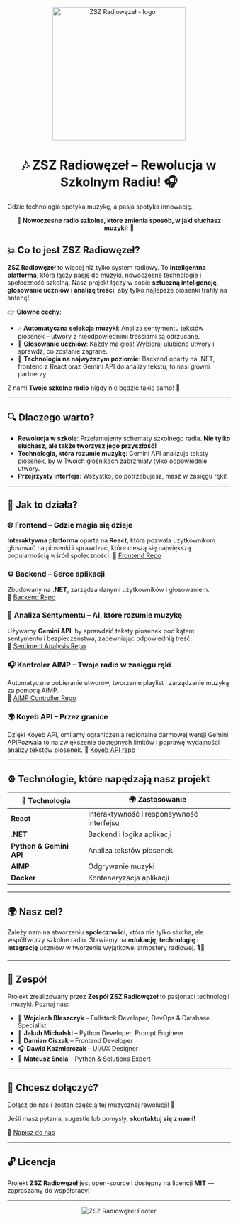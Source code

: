 <p align="center"> <img src="logo.png" alt="ZSZ Radiowęzeł - logo" width="300"/> </p> 
<h1 align="center">🎶 ZSZ Radiowęzeł – Rewolucja w Szkolnym Radiu! 🎧</h1>

 Gdzie technologia spotyka muzykę, a pasja spotyka innowację.

<p align="center"> 🌟 <strong>Nowoczesne radio szkolne, które zmienia sposób, w jaki słuchasz muzyki!</strong> 🌟 </p>

## 💥 Co to jest **ZSZ Radiowęzeł**?

**ZSZ Radiowęzeł** to więcej niż tylko system radiowy. To **inteligentna platforma**, która łączy pasję do muzyki, nowoczesne technologie i społeczność szkolną. Nasz projekt łączy w sobie **sztuczną inteligencję**, **głosowanie uczniów** i **analizę treści**, aby tylko najlepsze piosenki trafiły na antenę!

👉 **Główne cechy**:
- 🎶 **Automatyczna selekcja muzyki**: Analiza sentymentu tekstów piosenek – utwory z nieodpowiednimi treściami są odrzucane.
- 💬 **Głosowanie uczniów**: Każdy ma głos! Wybieraj ulubione utwory i sprawdź, co zostanie zagrane.
- 🤖 **Technologia na najwyższym poziomie**: Backend oparty na .NET, frontend z React oraz Gemini API do analizy tekstu, to nasi główni partnerzy.

Z nami **Twoje szkolne radio** nigdy nie będzie takie samo! 🚀

---

## 🔍 **Dlaczego warto?**

- **Rewolucja w szkole**: Przełamujemy schematy szkolnego radia. **Nie tylko słuchasz, ale także tworzysz jego przyszłość!**
- **Technologia, która rozumie muzykę**: Gemini API analizuje teksty piosenek, by w Twoich głośnikach zabrzmiały tylko odpowiednie utwory. 
- **Przejrzysty interfejs**: Wszystko, co potrzebujesz, masz w zasięgu ręki!

---
## 🔧 **Jak to działa?**

### 🌐 **Frontend** – Gdzie magia się dzieje  
**Interaktywna platforma** oparta na **React**, która pozwala użytkownikom głosować na piosenki i sprawdzać, które cieszą się największą popularnością wśród społeczności.
🔗 [Frontend Repo](https://github.com/ZszRadio/frontend)

### ⚙️ **Backend** – Serce aplikacji  
Zbudowany na **.NET**, zarządza danymi użytkowników i głosowaniem.  
🔗 [Backend Repo](https://github.com/ZszRadio/backend)

### 🧠 **Analiza Sentymentu** – AI, które rozumie muzykę  
Używamy **Gemini API**, by sprawdzić teksty piosenek pod kątem sentymentu i bezpieczeństwa, zapewniając odpowiednią treść.  
🔗 [Sentiment Analysis Repo](https://github.com/ZszRadio/sentiment-analysis)

### 🎧 **Kontroler AIMP** – Twoje radio w zasięgu ręki  
Automatyczne pobieranie utworów, tworzenie playlist i zarządzanie muzyką za pomocą AIMP.  
🔗 [AIMP Controller Repo](https://github.com/ZszRadio/aimp-controller)

### 🌍 Koyeb API – Przez granice
Dzięki Koyeb API, omijamy ograniczenia regionalne darmowej wersji Gemini APIPozwala to na zwiększenie dostępnych limitów i poprawę wydajności analizy tekstów piosenek. 
🔗 [Koyeb API repo](https://github.com/ZszRadio/koyebapi)

---

## ⚙️ **Technologie, które napędzają nasz projekt**

| 🚀 **Technologia**            | 🌍 **Zastosowanie**           |
|------------------------------|-------------------------------|
| **React**                    | Interaktywność i responsywność interfejsu |
| **.NET**                  | Backend i logika aplikacji    |
| **Python & Gemini API**      | Analiza tekstów piosenek      |
| **AIMP**                     | Odgrywanie muzyki             |
| **Docker**                   | Konteneryzacja aplikacji      |

---
## 🌍 **Nasz cel?**

Zależy nam na stworzeniu **społeczności**, która nie tylko słucha, ale współtworzy szkolne radio. Stawiamy na **edukację**, **technologię** i **integrację** uczniów w tworzenie wyjątkowej atmosfery radiowej. 🎙️🎵

---

## 🌟 **Zespół**

Projekt zrealizowany przez **Zespół ZSZ Radiowęzeł** to pasjonaci technologii i muzyki. Poznaj nas:

- 🎤 **Wojciech Błaszczyk** – Fullstack Developer, DevOps & Database Specialist
- 🤖 **Jakub Michalski** – Python Developer, Prompt Engineer
- 🎨 **Damian Ciszak** – Frontend Developer 
- 🎧 **Dawid Kaźmierczak** – UI/UX Designer
- 🔧 **Mateusz Snela** – Python & Solutions Expert

---

## 💌 **Chcesz dołączyć?**

Dołącz do nas i zostań częścią tej muzycznej rewolucji! 🌟

Jeśli masz pytania, sugestie lub pomysły, **skontaktuj się z nami!**

📧 [Napisz do nas](mailto:kontakt@zszradiowezel.pl)

---
## 🔓 **Licencja**

Projekt **ZSZ Radiowęzeł** jest open-source i dostępny na licencji **MIT** — zapraszamy do współpracy!

---

<p align="center">
  <img src="footer_image.png" alt="ZSZ Radiowęzeł Footer" />
</p>





